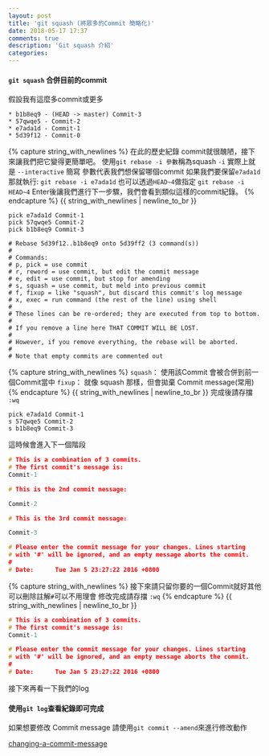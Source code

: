 ```yaml
---
layout: post
title: 'git squash (將眾多的Commit 簡略化)'
date: 2018-05-17 17:37
comments: true
description: 'Git squash 介紹'
categories:
---
```

#### `git squash` 合併目前的commit
假設我有這麼多commit或更多
```
* b1b8eq9 - (HEAD -> master) Commit-3
* 57qwqe5 - Commit-2
* e7ada1d - Commit-1
* 5d39f12 - Commit-0
```
{% capture string_with_newlines %}
在此的歷史紀錄 commit就很醜陋，接下來讓我們把它變得更簡單吧。
使用`git rebase -i 參數`稱為squash
`-i` 實際上就是 `--interactive` 簡寫 參數代表我們想保留哪個commit
如果我們要保留`e7ada1d`那就執行:
`git rebase -i e7ada1d`
也可以透過`HEAD~4`做指定
`git rebase -i HEAD~4`
Enter後讓我們進行下一步驟，我們會看到類似這樣的commit紀錄。
{% endcapture %}
{{ string_with_newlines | newline_to_br }}

```
pick e7ada1d Commit-1
pick 57qwqe5 Commit-2
pick b1b8eq9 Commit-3

# Rebase 5d39f12..b1b8eq9 onto 5d39ff2 (3 command(s))
#
# Commands:
# p, pick = use commit
# r, reword = use commit, but edit the commit message
# e, edit = use commit, but stop for amending
# s, squash = use commit, but meld into previous commit
# f, fixup = like "squash", but discard this commit's log message
# x, exec = run command (the rest of the line) using shell
#
# These lines can be re-ordered; they are executed from top to bottom.
#
# If you remove a line here THAT COMMIT WILL BE LOST.
#
# However, if you remove everything, the rebase will be aborted.
#
# Note that empty commits are commented out
```
{% capture string_with_newlines %}
`squash`： 使用該Commit 會被合併到前一個Commit當中
`fixup`： 就像 squash 那樣，但會拋棄 Commit message(常用)
{% endcapture %}
{{ string_with_newlines | newline_to_br }}
完成後請存擋 `:wq`
```
pick e7ada1d Commit-1
s 57qwqe5 Commit-2
s b1b8eq9 Commit-3
```
這時候會進入下一個階段
```c
# This is a combination of 3 commits.
# The first commit's message is:
Commit-1

# This is the 2nd commit message:

Commit-2

# This is the 3rd commit message:

Commit-3

# Please enter the commit message for your changes. Lines starting
# with '#' will be ignored, and an empty message aborts the commit.
#
# Date:      Tue Jan 5 23:27:22 2016 +0800
```
{% capture string_with_newlines %}
接下來請只留你要的一個Commit就好其他可以刪除註解`#`可以不用理會
修改完成請存擋 `:wq`
{% endcapture %}
{{ string_with_newlines | newline_to_br }}

```c
# This is a combination of 3 commits.
# The first commit's message is:
Commit-1

# Please enter the commit message for your changes. Lines starting
# with '#' will be ignored, and an empty message aborts the commit.
#
# Date:      Tue Jan 5 23:27:22 2016 +0800
```
接下來再看一下我們的log
#### 使用`git log`查看紀錄即可完成
如果想要修改 Commit message 請使用`git commit --amend`來進行修改動作

[changing-a-commit-message](https://help.github.com/articles/changing-a-commit-message/)
